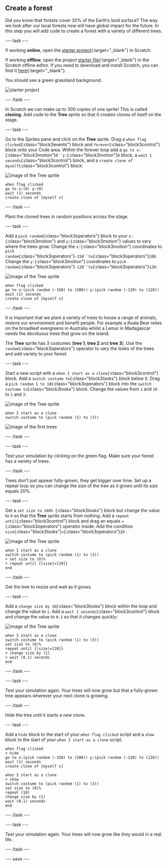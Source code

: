 ## Create a forest

Did you know that forests cover 30% of the Earth’s land surface? The way we look after our local forests now will have global impact for the future. In this step you will add code to create a forest with a variety of different trees.

--- task ---

If working **online**, open the [starter project](http://rpf.io/p/en/projectName-on){:target="_blank"} in Scratch.

If working **offline**, open the project [starter file](http://rpf.io/p/en/projectName-get){:target="_blank"} in the Scratch offline editor. If you need to download and install Scratch, you can find it [here](https://scratch.mit.edu/download){:target="_blank"}.

You should see a green grassland background.

![starter project](images/starter_project.png)

--- /task ---

In Scratch we can make up to 300 copies of one sprite! This is called **cloning**. Add code to the **Tree** sprite so that it creates clones of itself on the stage.

--- task ---

Go to the Sprites pane and click on the **Tree** sprite. Drag a `when flag clicked`{:class="block3events"} block and `forever`{:class="block3control"} block onto your Code area. Within the forever loop add a `go to x:`{:class="block3motion"}`0``y:`{:class="block3motion"}`0` block, a `wait 1 seconds`{:class="block3control"} block, and a `create clone of myself`{:class="block3control"} block:

![image of the Tree sprite](images/tree-sprite.png)

```blocks3
when flag clicked
go to x:(0) y:(0)
wait (1) seconds
create clone of [myself v]
```

--- /task ---

Plant the cloned trees in random positions across the stage.

--- task ---

Add a `pick random`{:class="block3operators"} block to your `x:`{:class="block3motion"} and `y:`{:class="block3motion"} values to vary where the trees grow. Change the `x:`{:class="block3motion"} coordinates to `pick random`{:class="block3operators"}`-150``to`{:class="block3operators"}`200`. Change the `y:`{:class="block3motion"} coordinates to `pick random`{:class="block3operators"}`-120``to`{:class="block3operators"}`120`:

![image of the Tree sprite](images/tree-sprite.png)

```blocks3
when flag clicked
go to x:(pick random (-150) to (200)) y:(pick random (-120) to (120))
wait (1) seconds
create clone of [myself v]
```

--- /task ---

It is important that we plant a variety of trees to house a range of animals, restore our environment and benefit people. For example a Koala Bear relies on the broadleaf evergreens in Australia whilst a Lemur in Madagascar needs the deciduous trees that grow on the island.  

The **Tree** sprite has 3 costumes (**tree 1**, **tree 2** and **tree 3**). Use the `random`{:class="block3operators"} operator to vary the looks of the trees and add variety to your forest.

--- task ---

Start a new script with a `when I start as a clone`{:class="block3control"} block. Add a `switch costume to`{:class="block3looks"} block below it. Drag a `pick random 1 to 10`{:class="block3operators"} block into the `switch costume to`{:class="block3looks"} block. Change the values from `1` and `10` to `1` and `3`:  

![image of the Tree sprite](images/tree-sprite.png)

```blocks3
when I start as a clone
switch costume to (pick random (1) to (3))
```

![image of the first trees ](images/first-trees.png)

--- /task ---

--- task ---

Test your simulation by clicking on the green flag. Make sure your forest has a variety of trees.

--- /task ---

Trees don't just appear fully-grown, they get bigger over time. Set up a repeat loop so you can change the size of the tree as it grows until its size equals 20%.

--- task ---

Get a `set size to 100% `{:class="block3looks"} block but change the value to `0` so that the **Tree** sprite starts from nothing. Add a `repeat until`{:class="block3control"} block and drag an equals `=`{:class="block3operators"} operator inside. Add the condition `size`{:class="block3looks"}`=`{:class="block3operators"}`20` :

![image of the Tree sprite](images/tree-sprite.png)

```blocks3
when I start as a clone
switch costume to (pick random (1) to (3))
+ set size to (0)%
+ repeat until {(size)=[20]}
end
```

--- /task ---

Get the tree to resize and wait as it grows.

--- task ---

 Add a `change size by 10`{:class="block3looks"} block within the loop and change the value to `1`. Add a `wait 1 seconds`{:class="block3control"} block and change the value to `0.1` so that it changes quickly:  

![image of the Tree sprite](images/tree-sprite.png)

```blocks3
when I start as a clone
switch costume to (pick random (1) to (3))
set size to (0)%
repeat until {(size)=[20]}
+ change size by (1)
+ wait (0.1) seconds
end
```

--- /task ---

--- task ---

Test your simulation again. Your trees will now grow but that a fully-grown tree appears wherever your next clone is growing.

--- /task ---

Hide the tree until it starts a new clone. 

--- task ---

Add a `hide` block to the start of your `when flag clicked` script and a `show` block to the start of your `when I start as a clone` script.

```blocks3
when flag clicked
+ hide
go to x:(pick random (-150) to (200)) y:(pick random (-120) to (120))
wait (1) seconds
create clone of [myself v]
```

```blocks3
when I start as a clone
+ show
switch costume to (pick random (1) to (3))
set size to (0)%
repeat (10)
change size by (1)
wait (0.1) seconds
end
```

--- /task ---

--- task ---

Test your simulation again. Your trees will now grow like they would in a real life.

--- /task ---

--- save ---
